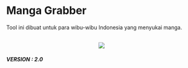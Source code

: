 # Manga Grabber
Tool ini dibuat untuk para wibu-wibu Indonesia yang menyukai manga.<br />
<br />
<p align="center">
  <img src="https://my.mixtape.moe/flouuy.jpg">
</p>

##### VERSION : 2.0
